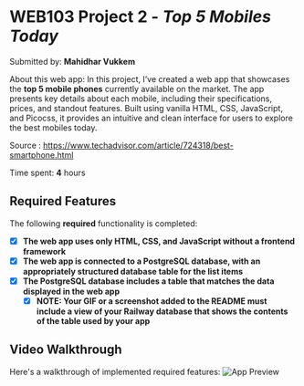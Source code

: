 # WEB103 Project 2 - *Top 5 Mobiles Today*

Submitted by: **Mahidhar Vukkem**

About this web app: In this project, I’ve created a web app that showcases the **top 5 mobile phones** currently available on the market. The app presents key details about each mobile, including their specifications, prices, and standout features. Built using vanilla HTML, CSS, JavaScript, and Picocss, it provides an intuitive and clean interface for users to explore the best mobiles today.

Source : https://www.techadvisor.com/article/724318/best-smartphone.html

Time spent: **4** hours

## Required Features

The following **required** functionality is completed:

<!-- Make sure to check off completed functionality below -->
- [x] **The web app uses only HTML, CSS, and JavaScript without a frontend framework**
- [x] **The web app is connected to a PostgreSQL database, with an appropriately structured database table for the list items**
- [x] **The PostgreSQL database includes a table that matches the data displayed in the web app**
  - [x] **NOTE: Your GIF or a screenshot added to the README must include a view of your Railway database that shows the contents of the table used by your app**

## Video Walkthrough

Here's a walkthrough of implemented required features:
![App Preview](./demo-gif.gif)